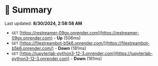 # 📖 Summary
Last updated: **8/30/2024, 2:58:58 AM**

- `GET` [https://restreamer-09gx.onrender.com](https://restreamer-09gx.onrender.com) - **Up** (506ms)
- `GET` [https://filestreambot-b5k6.onrender.com/](https://filestreambot-b5k6.onrender.com/) - **Down** (181ms)
- `GET` [https://jupyterlab-python3-12-3.onrender.com](https://jupyterlab-python3-12-3.onrender.com) - **Down** (161ms)
